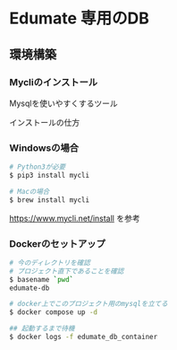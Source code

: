 # Edumate 専用のDB

## 環境構築

### Mycliのインストール

Mysqlを使いやすくするツール

インストールの仕方
### Windowsの場合
```bash
# Python3が必要
$ pip3 install mycli
```
```bash
# Macの場合
$ brew install mycli
```

https://www.mycli.net/install を参考


### Dockerのセットアップ
```bash
# 今のディレクトリを確認
# プロジェクト直下であることを確認
$ basename `pwd`
edumate-db

# docker上でこのプロジェクト用のmysqlを立てる
$ docker compose up -d

## 起動するまで待機
$ docker logs -f edumate_db_container
```


